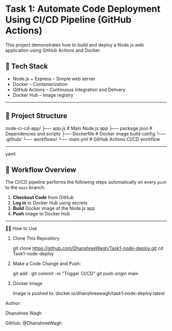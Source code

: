 # Task 1: Automate Code Deployment Using CI/CD Pipeline (GitHub Actions)

This project demonstrates how to build and deploy a Node.js web application using GitHub Actions and Docker.

## 🚀 Tech Stack

- Node.js + Express – Simple web server
- Docker – Containerization
- GitHub Actions – Continuous Integration and Delivery
- Docker Hub – Image registry

---

## 📂 Project Structure
node-ci-cd-app/ ├── app.js # Main Node.js app ├── package.json # Dependencies and scripts ├── Dockerfile # Docker image build config └── .github/ └── workflows/ └── main.yml # GitHub Actions CI/CD workflow


---

yaml

## 🔁 Workflow Overview

The CI/CD pipeline performs the following steps automatically on every `push` to the `main` branch:

1. **Checkout Code** from GitHub
2. **Log in** to Docker Hub using secrets
3. **Build** Docker image of the Node.js app
4. **Push** image to Docker Hub

---


🧑‍💻 How to Use

1. Clone This Repository

    git clone https://github.com/DhanshreeWagh/Task1-node-deploy.git
    cd Task1-node-deploy

2.  Make a Code Change and Push:

     git add .
     git commit -m "Trigger CI/CD"
     git push origin main

3.  Docker Image

    Image is pushed to: docker.io/dhanshreewagh/task1-node-deploy:latest


Author:

Dhanshree Wagh

GitHub: @DhanshreeWagh



